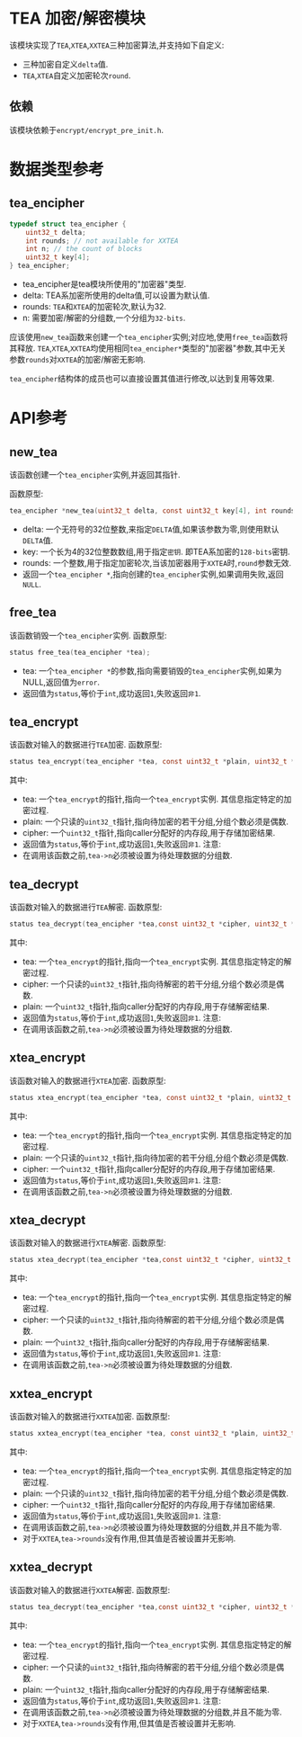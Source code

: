 # TEA 加密/解密模块

该模块实现了`TEA`,`XTEA`,`XXTEA`三种加密算法,并支持如下自定义:
- 三种加密自定义`delta`值.
- `TEA`,`XTEA`自定义加密轮次`round`.

## 依赖

该模块依赖于`encrypt/encrypt_pre_init.h`.

# 数据类型参考

## tea_encipher

```C
typedef struct tea_encipher {  
    uint32_t delta;  
    int rounds; // not available for XXTEA  
    int n; // the count of blocks  
    uint32_t key[4];  
} tea_encipher;
```

- tea_encipher是tea模块所使用的"加密器"类型. 
- delta: TEA系加密所使用的delta值,可以设置为默认值.
- rounds: `TEA`和`XTEA`的加密轮次,默认为32.
- n: 需要加密/解密的分组数,一个分组为`32-bits`.

应该使用`new_tea`函数来创建一个`tea_encipher`实例;对应地,使用`free_tea`函数将其释放.
`TEA`,`XTEA`,`XXTEA`均使用相同`tea_encipher*`类型的"加密器"参数,其中无关参数`rounds`对`XXTEA`的加密/解密无影响.

`tea_encipher`结构体的成员也可以直接设置其值进行修改,以达到复用等效果.

# API参考

## new_tea

该函数创建一个`tea_encipher`实例,并返回其指针.

函数原型:
```C
tea_encipher *new_tea(uint32_t delta, const uint32_t key[4], int rounds);
```

- delta: 一个无符号的32位整数,来指定`DELTA`值,如果该参数为零,则使用默认`DELTA`值.
- key: 一个长为4的32位整数数组,用于指定`密钥`. 即TEA系加密的`128-bits`密钥.
- rounds: 一个整数,用于指定加密轮次,当该加密器用于`XXTEA`时,`round`参数无效.
- 返回一个`tea_encipher *`,指向创建的`tea_encipher`实例,如果调用失败,返回`NULL`.

## free_tea

该函数销毁一个`tea_encipher`实例.
函数原型:

```C
status free_tea(tea_encipher *tea);
```

- tea: 一个`tea_encipher *`的参数,指向需要销毁的`tea_encipher`实例,如果为NULL,返回值为`error`.
- 返回值为`status`,等价于`int`,成功返回`1`,失败返回`非1`.

## tea_encrypt

该函数对输入的数据进行`TEA`加密.
函数原型:
```C
status tea_encrypt(tea_encipher *tea, const uint32_t *plain, uint32_t *cipher);
```

其中:
- tea: 一个`tea_encrypt`的指针,指向一个`tea_encrypt`实例. 其信息指定特定的加密过程.
- plain: 一个只读的`uint32_t`指针,指向待加密的若干分组,分组个数必须是偶数.
- cipher: 一个`uint32_t`指针,指向caller分配好的内存段,用于存储加密结果.
- 返回值为`status`,等价于`int`,成功返回`1`,失败返回`非1`.
注意:
- 在调用该函数之前,`tea->n`必须被设置为待处理数据的分组数.
## tea_decrypt

该函数对输入的数据进行`TEA`解密.
函数原型:
```C
status tea_decrypt(tea_encipher *tea,const uint32_t *cipher, uint32_t *plain);
```

其中:
- tea: 一个`tea_encrypt`的指针,指向一个`tea_encrypt`实例. 其信息指定特定的解密过程.
- cipher: 一个只读的`uint32_t`指针,指向待解密的若干分组,分组个数必须是偶数.
- plain: 一个`uint32_t`指针,指向caller分配好的内存段,用于存储解密结果.
- 返回值为`status`,等价于`int`,成功返回`1`,失败返回`非1`.
注意:
- 在调用该函数之前,`tea->n`必须被设置为待处理数据的分组数.

## xtea_encrypt

该函数对输入的数据进行`XTEA`加密.
函数原型:
```C
status xtea_encrypt(tea_encipher *tea, const uint32_t *plain, uint32_t *cipher);
```

其中:
- tea: 一个`tea_encrypt`的指针,指向一个`tea_encrypt`实例. 其信息指定特定的加密过程.
- plain: 一个只读的`uint32_t`指针,指向待加密的若干分组,分组个数必须是偶数.
- cipher: 一个`uint32_t`指针,指向caller分配好的内存段,用于存储加密结果.
- 返回值为`status`,等价于`int`,成功返回`1`,失败返回`非1`.
注意:
- 在调用该函数之前,`tea->n`必须被设置为待处理数据的分组数.
## xtea_decrypt

该函数对输入的数据进行`XTEA`解密.
函数原型:
```C
status xtea_decrypt(tea_encipher *tea,const uint32_t *cipher, uint32_t *plain);
```

其中:
- tea: 一个`tea_encrypt`的指针,指向一个`tea_encrypt`实例. 其信息指定特定的解密过程.
- cipher: 一个只读的`uint32_t`指针,指向待解密的若干分组,分组个数必须是偶数.
- plain: 一个`uint32_t`指针,指向caller分配好的内存段,用于存储解密结果.
- 返回值为`status`,等价于`int`,成功返回`1`,失败返回`非1`.
注意:
- 在调用该函数之前,`tea->n`必须被设置为待处理数据的分组数.

## xxtea_encrypt

该函数对输入的数据进行`XXTEA`加密.
函数原型:
```C
status xxtea_encrypt(tea_encipher *tea, const uint32_t *plain, uint32_t *cipher);
```

其中:
- tea: 一个`tea_encrypt`的指针,指向一个`tea_encrypt`实例. 其信息指定特定的加密过程.
- plain: 一个只读的`uint32_t`指针,指向待加密的若干分组,分组个数必须是偶数.
- cipher: 一个`uint32_t`指针,指向caller分配好的内存段,用于存储加密结果.
- 返回值为`status`,等价于`int`,成功返回`1`,失败返回`非1`.
注意:
- 在调用该函数之前,`tea->n`必须被设置为待处理数据的分组数,并且不能为零.
- 对于`XXTEA`,`tea->rounds`没有作用,但其值是否被设置并无影响.
## xxtea_decrypt

该函数对输入的数据进行`XXTEA`解密.
函数原型:
```C
status tea_decrypt(tea_encipher *tea,const uint32_t *cipher, uint32_t *plain);
```

其中:
- tea: 一个`tea_encrypt`的指针,指向一个`tea_encrypt`实例. 其信息指定特定的解密过程.
- cipher: 一个只读的`uint32_t`指针,指向待解密的若干分组,分组个数必须是偶数.
- plain: 一个`uint32_t`指针,指向caller分配好的内存段,用于存储解密结果.
- 返回值为`status`,等价于`int`,成功返回`1`,失败返回`非1`.
注意:
- 在调用该函数之前,`tea->n`必须被设置为待处理数据的分组数,并且不能为零.
- 对于`XXTEA`,`tea->rounds`没有作用,但其值是否被设置并无影响.
